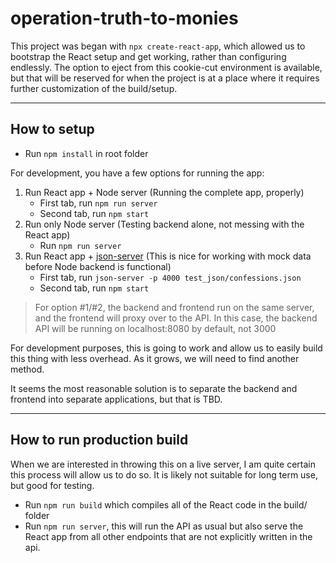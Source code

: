 # operation-truth-to-monies

This project was began with `npx create-react-app`, which allowed us to bootstrap the React setup and get working, rather than configuring endlessly. The option to eject from this cookie-cut environment is available, but that will be reserved for when the project is at a place where it requires further customization of the build/setup.

---

## How to setup
- Run `npm install` in root folder

For development, you have a few options for running the app:
1. Run React app +  Node server (Running the complete app, properly)
    - First tab, run `npm run server`
    - Second tab, run `npm start`
2. Run only Node server (Testing backend alone, not messing with the React app)
    - Run `npm run server`
3. Run React app + [json-server](https://github.com/typicode/json-server) (This is nice for working with mock data before Node backend is functional)
    - First tab, run `json-server -p 4000 test_json/confessions.json`
    - Second tab, run `npm start`


>For option #1/#2, the backend and frontend run on the same server, and the frontend will proxy over to the API.
>In this case, the backend API will be running on localhost:8080 by default, not 3000

For development purposes, this is going to work and allow us to easily build this thing with less overhead. As it grows, we will need to find another method.

It seems the most reasonable solution is to separate the backend and frontend into separate applications, but that is TBD.

---

## How to run production build

When we are interested in throwing this on a live server, I am quite certain this process will allow us to do so. It is likely not suitable for long term use, but good for testing.

- Run `npm run build` which compiles all of the React code in the build/ folder
- Run `npm run server`, this will run the API as usual but also serve the React app from all other endpoints that are not explicitly written in the api.
